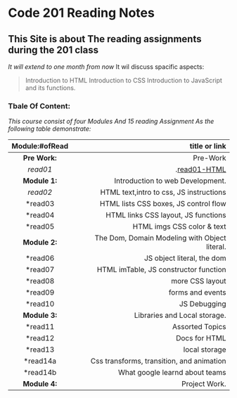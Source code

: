 # Code 201 Reading Notes
## This Site is about The reading assignments during the 201 class
*It will extend to one month from now*
It wil discuss spacific aspects:
> Introduction to HTML
> Introduction to CSS
> Introduction to JavaScript and its functions.

### Tbale Of Content:

*This course consist of four Modules And 15 reading Assignment As the following table demonstrate:*



|Module:#ofRead |  title or link  |
|:-----------------: |-------------:|
|**Pre Work:** |Pre-Work|
  |*read01*|.[read01-HTML](https://mrabdsaif.github.io/reading-notes-201/Class01/class01-HTML.md)|
|**Module 1:** |Introduction to web Development.|
  |*read02*| HTML text,intro to css, JS instructions|
  |*read03|HTML lists CSS boxes, JS control flow|
  |*read04|HTML links CSS layout, JS functions|
  |*read05|HTML imgs CSS color & text|
|**Module 2:** |The Dom, Domain Modeling with Object literal.|
 |*read06|JS object literal, the dom|
 |*read07|HTML imTable, JS constructor function|
 |*read08|more CSS layout|
 |*read09|forms and events|
 |*read10|JS Debugging|
|**Module 3:** |Libraries and Local storage.|
 |*read11|Assorted Topics|
 |*read12|Docs for HTML|
 |*read13|local storage|
 |*read14a|Css transforms, transition, and animation|
 |*read14b|What google learnd about teams|
|**Module 4:**| Project Work.|


